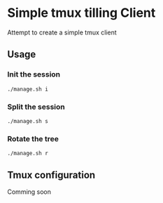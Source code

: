 # Simple tmux tilling Client

Attempt to create a simple tmux client

## Usage

### Init the session

```./manage.sh i```

### Split the session

```./manage.sh s```

### Rotate the tree

```./manage.sh r```

## Tmux configuration

Comming soon

